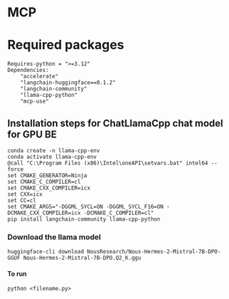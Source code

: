 # MCP

# Required packages
```
Requires-python = ">=3.12"
Dependencies: 
    "accelerate"
    "langchain-huggingface==0.1.2"
    "langchain-community"
    "llama-cpp-python"
    "mcp-use"
```
## Installation steps for ChatLlamaCpp chat model for GPU BE
```
conda create -n llama-cpp-env
conda activate llama-cpp-env
@call "C:\Program Files (x86)\Intel\oneAPI\setvars.bat" intel64 --force
set CMAKE_GENERATOR=Ninja
set CMAKE_C_COMPILER=cl
set CMAKE_CXX_COMPILER=icx
set CXX=icx
set CC=cl
set CMAKE_ARGS="-DGGML_SYCL=ON -DGGML_SYCL_F16=ON -DCMAKE_CXX_COMPILER=icx -DCMAKE_C_COMPILER=cl"
pip install langchain-community llama-cpp-python
```
### Download the llama model
`huggingface-cli download NousResearch/Nous-Hermes-2-Mistral-7B-DPO-GGUF Nous-Hermes-2-Mistral-7B-DPO.Q2_K.ggu`

#### To run
`python <filename.py>`

    
